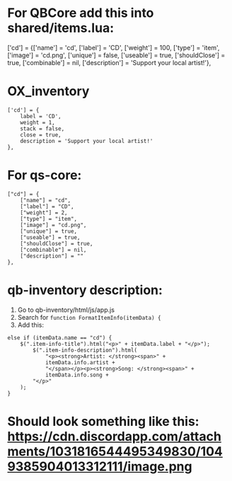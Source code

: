 # For QBCore add this into shared/items.lua:
['cd'] = {['name'] = 'cd', ['label'] = 'CD', ['weight'] = 100, ['type'] = 'item', ['image'] = 'cd.png', ['unique'] = false, ['useable'] = true, ['shouldClose'] = true, ['combinable'] = nil, ['description'] = 'Support your local artist!'},

# OX_inventory
```
['cd'] = {
    label = 'CD',
    weight = 1,
    stack = false,
    close = true,
    description = 'Support your local artist!'
},
```

# For qs-core:
```
["cd"] = {
    ["name"] = "cd",
    ["label"] = "CD",
    ["weight"] = 2,
    ["type"] = "item",
    ["image"] = "cd.png",
    ["unique"] = true,
    ["useable"] = true,
    ["shouldClose"] = true,
    ["combinable"] = nil,
    ["description"] = ""
},
```

# qb-inventory description:

1) Go to qb-inventory/html/js/app.js
2) Search for ```function FormatItemInfo(itemData) {```
3) Add this:

```
else if (itemData.name == "cd") {
    $(".item-info-title").html("<p>" + itemData.label + "</p>");
        $(".item-info-description").html(
            "<p><strong>Artist: </strong><span>" +
            itemData.info.artist +
            "</span></p><p><strong>Song: </strong><span>" +
            itemData.info.song +
        "</p>"
    );
}
```

# Should look something like this: https://cdn.discordapp.com/attachments/1031816544495349830/1049385904013312111/image.png
